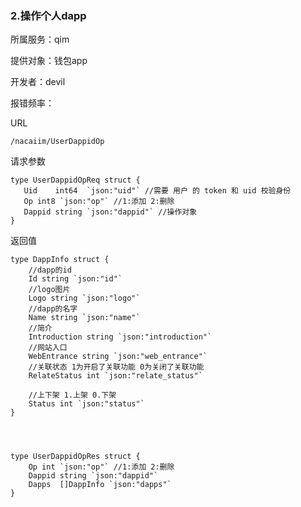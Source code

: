 ### **2.操作个人dapp**

所属服务：qim

提供对象：钱包app

开发者：devil

报错频率：

URL

```
/nacaiim/UserDappidOp
```

请求参数

    type UserDappidOpReq struct {
       Uid    int64  `json:"uid"` //需要 用户 的 token 和 uid 校验身份
       Op int8 `json:"op"` //1:添加 2:删除
       Dappid string `json:"dappid"` //操作对象
    }

返回值

    type DappInfo struct {
        //dapp的id
        Id string `json:"id"`
        //logo图片
        Logo string `json:"logo"`
        //dapp的名字
        Name string `json:"name"`
        //简介
        Introduction string `json:"introduction"`
        //网站入口
        WebEntrance string `json:"web_entrance"`
        //关联状态 1为开启了关联功能 0为关闭了关联功能
        RelateStatus int `json:"relate_status"`

        //上下架 1.上架 0.下架
        Status int `json:"status"`
    }




    type UserDappidOpRes struct {
        Op int `json:"op"` //1:添加 2:删除
        Dappid string `json:"dappid"`
        Dapps  []DappInfo `json:"dapps"`
    }



